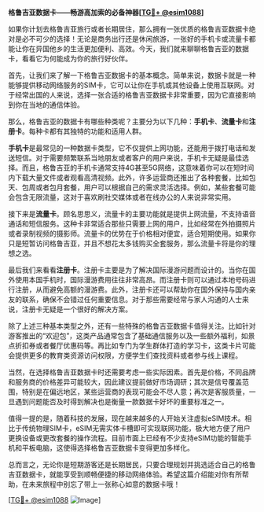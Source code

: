 **格鲁吉亚数据卡——畅游高加索的必备神器[[TG💪+ @esim1088](https://t.me/s/esim1088)]**

如果你计划去格鲁吉亚旅行或者长期居住，那么拥有一张优质的格鲁吉亚数据卡绝对是必不可少的选择！无论是商务出行还是休闲旅游，一张好的手机卡或流量卡都能让你在异国他乡的生活更加便利、高效。今天，我们就来聊聊格鲁吉亚的数据卡，看看它为何能成为你的旅行好伙伴。

首先，让我们来了解一下格鲁吉亚数据卡的基本概念。简单来说，数据卡就是一种能够提供移动网络服务的SIM卡，它可以让你在手机或其他设备上使用互联网。对于经常出国的人来说，选择一张合适的格鲁吉亚数据卡非常重要，因为它直接影响到你在当地的通信体验。

那么，格鲁吉亚的数据卡有哪些种类呢？主要分为以下几种：**手机卡**、**流量卡**和**注册卡**。每种卡都有其独特的功能和适用人群。

**手机卡**是最常见的一种数据卡类型，它不仅提供上网功能，还能用于拨打电话和发送短信。对于需要频繁联系当地朋友或者客户的用户来说，手机卡无疑是最佳选择。而且，格鲁吉亚的手机卡通常支持4G甚至5G网络，这意味着你可以在短时间内下载大量文件或者观看高清视频。此外，许多运营商还推出了各种套餐，比如包天、包周或者包月套餐，用户可以根据自己的需求灵活选择。例如，某些套餐可能会包含无限流量，这对于喜欢刷社交媒体或者在线办公的人来说非常实用。

接下来是**流量卡**。顾名思思义，流量卡的主要功能就是提供上网流量，不支持语音通话和短信服务。这种卡非常适合那些只需要上网的用户，比如经常在外拍摄照片或者录制视频的摄影师。流量卡的优势在于价格相对便宜，适合短期使用。如果你只是短暂访问格鲁吉亚，并且不想花太多钱购买全套服务，那么流量卡将是你的理想之选。

最后我们来看看**注册卡**。注册卡主要是为了解决国际漫游问题而设计的。当你在国外使用本国手机时，国际漫游费用往往非常高昂。而注册卡则可以通过本地号码进行注册，从而避免高额的漫游费。此外，注册卡还可以帮助你在国外保持与国内亲友的联系，确保不会错过任何重要信息。对于那些需要经常与家人沟通的人士来说，注册卡无疑是一个很好的解决方案。

除了上述三种基本类型之外，还有一些特殊的格鲁吉亚数据卡值得关注。比如针对游客推出的“欢迎包”，这类产品通常包含了基础通信服务以及一些额外福利，如景点折扣券或者餐厅优惠码等。再比如专门为学生群体打造的学习卡，这类卡片可能会提供更多的教育类资源访问权限，方便学生们查找资料或者参与线上课程。

当然，在选择格鲁吉亚数据卡时还需要考虑一些实际因素。首先是价格，不同品牌和服务商的价格差异可能较大，因此建议提前做好市场调研；其次是信号覆盖范围，特别是在偏远地区，某些运营商的表现可能会不尽人意；再次是客服质量，一旦遇到问题能否及时得到解决也是衡量一款数据卡好坏的重要标准之一。

值得一提的是，随着科技的发展，现在越来越多的人开始关注虚拟eSIM技术。相比于传统物理SIM卡，eSIM无需实体卡槽即可实现联网功能，极大地方便了用户更换设备或更改套餐的操作流程。目前市面上已经有不少支持eSIM功能的智能手机和平板电脑，这使得选择格鲁吉亚数据卡变得更加多样化。

总而言之，无论你是短期游客还是长期居民，只要合理规划并挑选适合自己的格鲁吉亚数据卡，就能享受到顺畅便捷的移动网络体验。希望这篇介绍能对你有所帮助，在未来旅程中别忘了带上一张称心如意的数据卡哦！

[[TG💪+ @esim1088](https://t.me/s/esim1088) ![Image](https://i.postimg.cc/4NQfJmqS/Snipaste-2025-05-13-00-14-12.png)]